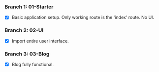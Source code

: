 ### Branch 1: 01-Starter
- [x] Basic application setup. Only working route is the 'index' route. No UI.

### Branch 2: 02-UI
- [x] Import entire user interface.

### Branch 3: 03-Blog
- [x] Blog fully functional.

